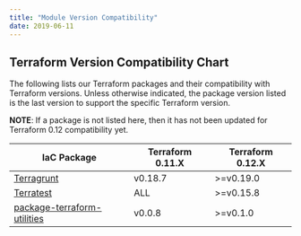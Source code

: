 ```yaml
---
title: "Module Version Compatibility"
date: 2019-06-11
---
```


## Terraform Version Compatibility Chart

The following lists our Terraform packages and their compatibility with Terraform versions. Unless otherwise indicated,
the package version listed is the last version to support the specific Terraform version.

**NOTE**: If a package is not listed here, then it has not been updated for Terraform 0.12 compatibility yet.

<!-- This was generated using the Markdown Table Generator: https://www.tablesgenerator.com/markdown_tables -->

| IaC Package                                                                                | Terraform 0.11.X | Terraform 0.12.X |
|--------------------------------------------------------------------------------------------|------------------|------------------|
| [Terragrunt](https://github.com/gruntwork-io/terragrunt)                                   | v0.18.7          | >=v0.19.0        |
| [Terratest](https://github.com/gruntwork-io/terratest)                                     | ALL              | >=v0.15.8        |
| [package-terraform-utilities](https://github.com/gruntwork-io/package-terraform-utilities) | v0.0.8           | >=v0.1.0         |
